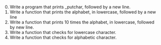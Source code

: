 0. Write a program that prints _putchar, followed by a new line.
1. Write a function that prints the alphabet, in lowercase, followed by a new line
2. Write a function that prints 10 times the alphabet, in lowercase, followed by new line.
3. Write a function that checks for lowercase character.
4. Write a function that checks for alphabetic character.

